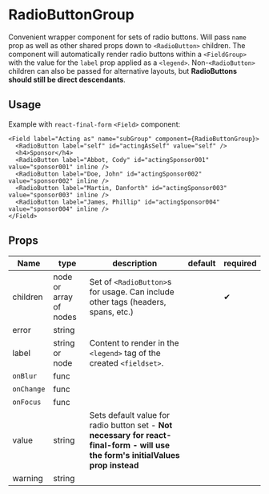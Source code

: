 # RadioButtonGroup

Convenient wrapper component for sets of radio buttons. Will pass `name` prop as well as other shared props down to `<RadioButton>` children.
The component will automatically render radio buttons within a `<FieldGroup>` with the value for the `label` prop applied as a `<legend>`. Non-`<RadioButton>` children can also be passed for alternative layouts, but **RadioButtons should still be direct descendants**.

## Usage
Example with `react-final-form` `<Field>` component:

```
<Field label="Acting as" name="subGroup" component={RadioButtonGroup}>
  <RadioButton label="self" id="actingAsSelf" value="self" />
  <h4>Sponsor</h4>
  <RadioButton label="Abbot, Cody" id="actingSponsor001" value="sponsor001" inline />
  <RadioButton label="Doe, John" id="actingSponsor002" value="sponsor002" inline />
  <RadioButton label="Martin, Danforth" id="actingSponsor003" value="sponsor003" inline />
  <RadioButton label="James, Phillip" id="actingSponsor004" value="sponsor004" inline />
</Field>
```

## Props
Name | type | description | default | required |
--- | --- | --- | --- | --- |
children | node or array of nodes | Set of `<RadioButton>`s for usage. Can include other tags (headers, spans, etc.) | | &#10004;|
error | string | | | |
label | string or node | Content to render in the `<legend>` tag of the created `<fieldset>`. | | |
`onBlur` | func |  | |
`onChange` | func | | |
`onFocus` | func | | |
value | string | Sets default value for radio button set - **Not necessary for react-final-form - will use the form's initialValues prop instead** | | |
warning | string | | | |
